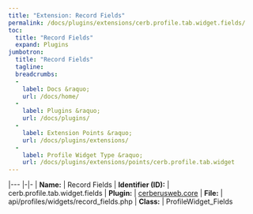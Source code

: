 ```yaml
---
title: "Extension: Record Fields"
permalink: /docs/plugins/extensions/cerb.profile.tab.widget.fields/
toc:
  title: "Record Fields"
  expand: Plugins
jumbotron:
  title: "Record Fields"
  tagline: 
  breadcrumbs:
  -
    label: Docs &raquo;
    url: /docs/home/
  -
    label: Plugins &raquo;
    url: /docs/plugins/
  -
    label: Extension Points &raquo;
    url: /docs/plugins/extensions/
  -
    label: Profile Widget Type &raquo;
    url: /docs/plugins/extensions/points/cerb.profile.tab.widget
---
```


|---
|-|-
| **Name:** | Record Fields
| **Identifier (ID):** | cerb.profile.tab.widget.fields
| **Plugin:** | [cerberusweb.core](/docs/plugins/cerberusweb.core/)
| **File:** | api/profiles/widgets/record_fields.php
| **Class:** | ProfileWidget_Fields

